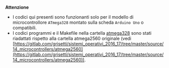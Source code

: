 **Attenzione**

* I codici qui presenti sono funzionanti solo per il modello di microcontrollore `ATmega328` montato sulla scheda `Arduino Uno` o compatibili.
* I codici programmi e il Makefile nella cartella [atmega328](atmega328) sono stati riadattati rispetto alla cartella atmega2560 originale (vedi [https://gitlab.com/grisetti/sistemi_operativi_2016_17/tree/master/source/14_microcontrollers/atmega2560](https://gitlab.com/grisetti/sistemi_operativi_2016_17/tree/master/source/14_microcontrollers/atmega2560)).
